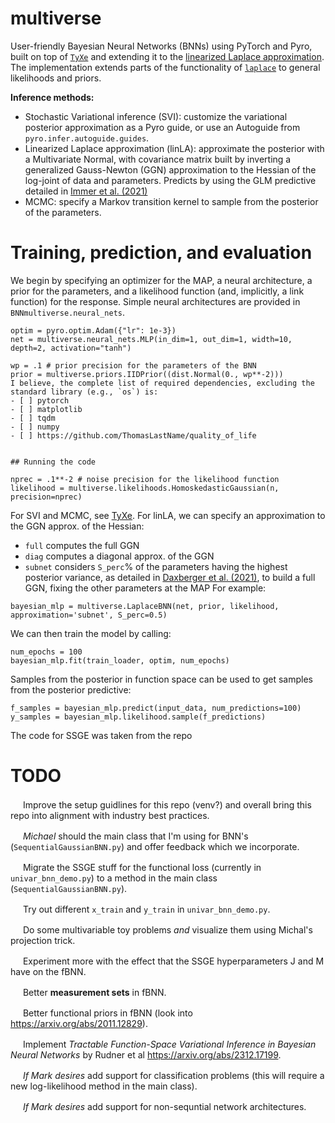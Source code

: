 # multiverse
User-friendly Bayesian Neural Networks (BNNs) using PyTorch and Pyro, built on top of [`TyXe`](https://github.com/TyXe-BDL/TyXe/tree/master) and extending it to the [linearized Laplace approximation](https://arxiv.org/abs/2008.08400). The implementation extends parts of the functionality of [`laplace`](https://github.com/AlexImmer/Laplace) to general likelihoods and priors.

**Inference methods:**
* Stochastic Variational inference (SVI): customize the variational posterior approximation as a Pyro guide, or use an Autoguide from `pyro.infer.autoguide.guides`.
* Linearized Laplace approximation (linLA): approximate the posterior with a Multivariate Normal, with covariance matrix built by inverting a generalized Gauss-Newton (GGN) approximation to the Hessian of the log-joint of data and parameters. Predicts by using the GLM predictive detailed in [Immer et al. (2021)](https://arxiv.org/abs/2008.08400) 
* MCMC: specify a Markov transition kernel to sample from the posterior of the parameters.

# Training, prediction, and evaluation
We begin by specifying an optimizer for the MAP, a neural architecture, a prior for the parameters, and a likelihood function (and, implicitly, a link function) for the response.
Simple neural architectures are provided in `BNNmultiverse.neural_nets`.

```
optim = pyro.optim.Adam({"lr": 1e-3})
net = multiverse.neural_nets.MLP(in_dim=1, out_dim=1, width=10, depth=2, activation="tanh")

wp = .1 # prior precision for the parameters of the BNN
prior = multiverse.priors.IIDPrior((dist.Normal(0., wp**-2)))
I believe, the complete list of required dependencies, excluding the standard library (e.g., `os`) is:
- [ ] pytorch
- [ ] matplotlib
- [ ] tqdm
- [ ] numpy
- [ ] https://github.com/ThomasLastName/quality_of_life


## Running the code

nprec = .1**-2 # noise precision for the likelihood function
likelihood = multiverse.likelihoods.HomoskedasticGaussian(n, precision=nprec)
```

For SVI and MCMC, see [TyXe](https://github.com/TyXe-BDL/TyXe/blob/master/README.md). For linLA, we can specify an approximation to the GGN approx. of the Hessian:
* `full` computes the full GGN
* `diag` computes a diagonal approx. of the GGN
* `subnet` considers `S_perc`% of the parameters having the highest posterior variance, as detailed in [Daxberger et al. (2021)](http://proceedings.mlr.press/v139/daxberger21a.html), to build a full GGN, fixing the other parameters at the MAP
For example:
```
bayesian_mlp = multiverse.LaplaceBNN(net, prior, likelihood, approximation='subnet', S_perc=0.5)
```

We can then train the model by calling:
```
num_epochs = 100
bayesian_mlp.fit(train_loader, optim, num_epochs)
```

Samples from the posterior in function space can be used to get samples from the posterior predictive:
```
f_samples = bayesian_mlp.predict(input_data, num_predictions=100)
y_samples = bayesian_mlp.likelihood.sample(f_predictions)
```


The code for SSGE was taken from the repo 



# TODO

<img src="https://upload.wikimedia.org/wikipedia/commons/thumb/0/0e/Ski_trail_rating_symbol-green_circle.svg/800px-Ski_trail_rating_symbol-green_circle.svg.png" width="16" height="16"> Improve the setup guidlines for this repo (venv?) and overall bring this repo into alignment with industry best practices.


<img src="https://upload.wikimedia.org/wikipedia/commons/thumb/0/0d/Ski_trail_rating_symbol-blue_square.svg/768px-Ski_trail_rating_symbol-blue_square.svg.png" width="16" height="16"> _Michael_ should the main class that I'm using for BNN's (`SequentialGaussianBNN.py`) and offer feedback which we incorporate.

<img src="https://upload.wikimedia.org/wikipedia/commons/thumb/0/0e/Ski_trail_rating_symbol-green_circle.svg/800px-Ski_trail_rating_symbol-green_circle.svg.png" width="16" height="16"> Migrate the SSGE stuff for the functional loss (currently in `univar_bnn_demo.py`) to a method in the main class (`SequentialGaussianBNN.py`).


<img src="https://upload.wikimedia.org/wikipedia/commons/thumb/0/0e/Ski_trail_rating_symbol-green_circle.svg/800px-Ski_trail_rating_symbol-green_circle.svg.png" width="16" height="16"> Try out different `x_train` and `y_train` in `univar_bnn_demo.py`.


<img src="https://upload.wikimedia.org/wikipedia/commons/thumb/0/0d/Ski_trail_rating_symbol-blue_square.svg/768px-Ski_trail_rating_symbol-blue_square.svg.png" width="16" height="16"> Do some multivariable toy problems _and_ visualize them using Michal's projection trick.


<img src="https://upload.wikimedia.org/wikipedia/commons/thumb/0/0e/Ski_trail_rating_symbol-green_circle.svg/800px-Ski_trail_rating_symbol-green_circle.svg.png" width="16" height="16"> Experiment more with the effect that the SSGE hyperparameters J and M have on the fBNN.


<img src="https://upload.wikimedia.org/wikipedia/commons/thumb/0/0e/Ski_trail_rating_symbol-green_circle.svg/800px-Ski_trail_rating_symbol-green_circle.svg.png" width="16" height="16"> Better **measurement sets** in fBNN.


<img src="https://upload.wikimedia.org/wikipedia/commons/thumb/0/0d/Ski_trail_rating_symbol-blue_square.svg/768px-Ski_trail_rating_symbol-blue_square.svg.png" width="16" height="16"> Better functional priors in fBNN (look into https://arxiv.org/abs/2011.12829).


<img src="https://upload.wikimedia.org/wikipedia/commons/0/0c/Ski_trail_rating_symbol-black_diamond.svg" width="16" height="16"> Implement _Tractable Function-Space Variational Inference in Bayesian Neural Networks_ by Rudner et al https://arxiv.org/abs/2312.17199.


<img src="https://upload.wikimedia.org/wikipedia/commons/thumb/0/0d/Ski_trail_rating_symbol-blue_square.svg/768px-Ski_trail_rating_symbol-blue_square.svg.png" width="16" height="16"> _If Mark desires_ add support for classification problems (this will require a new log-likelihood method in the main class).


<img src="https://upload.wikimedia.org/wikipedia/commons/0/0c/Ski_trail_rating_symbol-black_diamond.svg" width="16" height="16"> _If Mark desires_ add support for non-sequntial network architectures.


